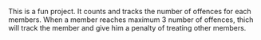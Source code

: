 This is a fun project. It counts and tracks the number of offences for each members. When a member reaches maximum 3 number of offences, thich will track the member and give him a penalty of treating other members.

